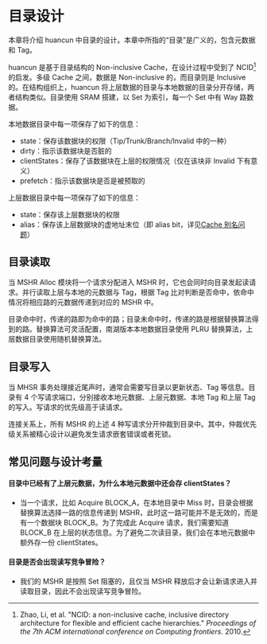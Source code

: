 # 目录设计

本章将介绍 huancun 中目录的设计。本章中所指的“目录”是广义的，包含元数据和 Tag。

huancun 是基于目录结构的 Non-inclusive Cache，在设计过程中受到了 NCID[^ncid] 的启发。多级 Cache 之间，数据是 Non-inclusive 的，而目录则是 Inclusive 的。在结构组织上，huancun 将上层数据的目录与本地数据的目录分开存储，两者结构类似。目录使用 SRAM 搭建，以 Set 为索引，每一个 Set 中有 Way 路数据。



本地数据目录中每一项保存了如下的信息：

* state：保存该数据块的权限（Tip/Trunk/Branch/Invalid 中的一种）
* dirty：指示该数据块是否脏的
* clientStates：保存了该数据块在上层的权限情况（仅在该块非 Invalid 下有意义）
* prefetch：指示该数据块是否是被预取的



上层数据目录中每一项保存了如下的信息：

* state：保存该上层数据块的权限
* alias：保存该上层数据块的虚地址末位（即 alias bit，详见[Cache 别名问题](./cache_alias.md)）



## 目录读取

当 MSHR Alloc 模块将一个请求分配进入 MSHR 时，它也会同时向目录发起读请求。并行读取上层与本地的元数据与 Tag，根据 Tag 比对判断是否命中，依命中情况将相应路的元数据传递到对应的 MSHR 中。

目录命中时，传递的路即为命中的路；目录未命中时，传递的路是根据替换算法得到的路。替换算法可灵活配置，南湖版本本地数据目录使用 PLRU 替换算法，上层数据目录使用随机替换算法。



## 目录写入

当 MHSR 事务处理接近尾声时，通常会需要写目录以更新状态、Tag 等信息。目录有 4 个写请求端口，分别接收本地元数据、上层元数据、本地 Tag 和上层 Tag 的写入。写请求的优先级高于读请求。

连接关系上，所有 MSHR 的上述 4 种写请求分开仲裁到目录中。其中，仲裁优先级关系被精心设计以避免发生请求嵌套错误或者死锁。



## 常见问题与设计考量

#### 目录中已经有了上层元数据，为什么本地元数据中还会存 clientStates？

* 当一个请求，比如 Acquire BLOCK_A，在本地目录中 Miss 时，目录会根据替换算法选择一路的信息传递到 MSHR，此时这一路可能并不是无效的，而是有一个数据块 BLOCK_B。为了完成此 Acquire 请求，我们需要知道 BLOCK_B 在上层的状态信息。为了避免二次读目录，我们会在本地元数据中额外存一份 clientStates。



#### 目录是否会出现读写竞争冒险？

* 我们的 MSHR 是按照 Set 阻塞的，且仅当 MSHR 释放后才会让新请求进入并读取目录，因此不会出现读写竞争冒险。



[^ncid]: Zhao, Li, et al. "NCID: a non-inclusive cache, inclusive directory architecture for flexible and efficient cache hierarchies." *Proceedings of the 7th ACM international conference on Computing frontiers*. 2010.
